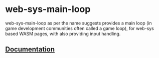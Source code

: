 # web-sys-main-loop

web-sys-main-loop as per the name suggests provides a main loop (in game development communities often called a game loop), for web-sys based WASM pages, with also providing input handling.

## [Documentation](https://docs.rs/web-sys-main-loop/latest/web_sys_main_loop/)
